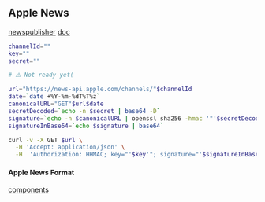 Apple News
-

[newspublisher](https://www.icloud.com/#newspublisher)
[doc](https://developer.apple.com/documentation/apple_news/apple_news_api)

````sh
channelId=""
key=""
secret=""

# ⚠️ Not ready yet(

url="https://news-api.apple.com/channels/"$channelId
date=`date +%Y-%m-%dT%T%z`
canonicalURL="GET"$url$date
secretDecoded=`echo -n $secret | base64 -D`
signature=`echo -n $canonicalURL | openssl sha256 -hmac '"'$secretDecoded'"'`
signatureInBase64=`echo $signature | base64`

curl -v -X GET $url \
  -H 'Accept: application/json' \
  -H  'Authorization: HHMAC; key="'$key'"; signature="'$signatureInBase64'"; date="'$date'"'

````

#### Apple News Format

[components](https://developer.apple.com/documentation/apple_news/apple_news_format/components)
